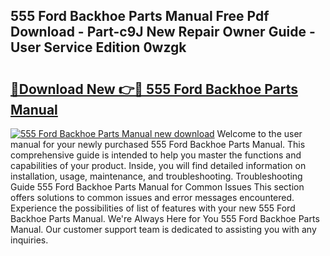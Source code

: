 ## 555 Ford Backhoe Parts Manual Free Pdf Download - Part-c9J New Repair Owner Guide - User Service Edition 0wzgk

# <h2><a href="http://bc64034.oget.top/?id=555+Ford+Backhoe+Parts+Manual">🔗Download New 👉🔴 555 Ford Backhoe Parts Manual</a></h2>

[![555 Ford Backhoe Parts Manual new download](https://i.imgur.com/5g1atiW.png)](http://bc64034.oget.top/?id=555+Ford+Backhoe+Parts+Manual)
Welcome to the user manual for your newly purchased 555 Ford Backhoe Parts Manual. This comprehensive guide is intended to help you master the functions and capabilities of your product. Inside, you will find detailed information on installation, usage, maintenance, and troubleshooting. Troubleshooting Guide 555 Ford Backhoe Parts Manual for Common Issues This section offers solutions to common issues and error messages encountered. Experience the possibilities of list of features with your new 555 Ford Backhoe Parts Manual. We're Always Here for You 555 Ford Backhoe Parts Manual. Our customer support team is dedicated to assisting you with any inquiries.
